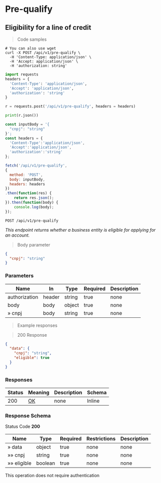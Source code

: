 # Pre-qualify

## Eligibility for a line of credit

> Code samples

```shell
# You can also use wget
curl -X POST /api/v1/pre-qualify \
  -H 'Content-Type: application/json' \
  -H 'Accept: application/json' \
  -H 'authorization: string'

```

```python
import requests
headers = {
  'Content-Type': 'application/json',
  'Accept': 'application/json',
  'authorization': 'string'
}

r = requests.post('/api/v1/pre-qualify', headers = headers)

print(r.json())

```

```javascript
const inputBody = '{
  "cnpj": "string"
}';
const headers = {
  'Content-Type':'application/json',
  'Accept':'application/json',
  'authorization':'string'
};

fetch('/api/v1/pre-qualify',
{
  method: 'POST',
  body: inputBody,
  headers: headers
})
.then(function(res) {
    return res.json();
}).then(function(body) {
    console.log(body);
});

```

`POST /api/v1/pre-qualify`

*This endpoint returns whether a business entity is eligible for applying for an account.*

> Body parameter

```json
{
  "cnpj": "string"
}
```

<h3 id="post__api_v1_pre-qualify-parameters">Parameters</h3>

|Name|In|Type|Required|Description|
|---|---|---|---|---|
|authorization|header|string|true|none|
|body|body|object|true|none|
|» cnpj|body|string|true|none|

> Example responses

> 200 Response

```json
{
  "data": {
    "cnpj": "string",
    "eligible": true
  }
}
```

<h3 id="post__api_v1_pre-qualify-responses">Responses</h3>

|Status|Meaning|Description|Schema|
|---|---|---|---|
|200|[OK](https://tools.ietf.org/html/rfc7231#section-6.3.1)|none|Inline|

<h3 id="post__api_v1_pre-qualify-responseschema">Response Schema</h3>

Status Code **200**

|Name|Type|Required|Restrictions|Description|
|---|---|---|---|---|
|» data|object|true|none|none|
|»» cnpj|string|true|none|none|
|»» eligible|boolean|true|none|none|

<aside class="success">
This operation does not require authentication
</aside>
